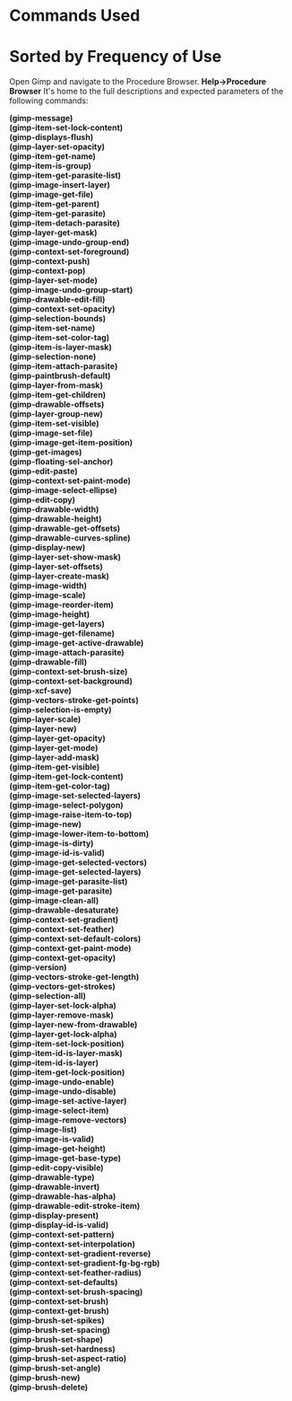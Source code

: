 # Commands Used

# Sorted by Frequency of Use

Open Gimp and navigate to the Procedure Browser.    **Help->Procedure Browser**
It's home to the full descriptions and expected parameters of the following commands:

**(gimp-message)**  
**(gimp-item-set-lock-content)**  
**(gimp-displays-flush)**  
**(gimp-layer-set-opacity)**  
**(gimp-item-get-name)**  
**(gimp-item-is-group)**  
**(gimp-item-get-parasite-list)**  
**(gimp-image-insert-layer)**  
**(gimp-image-get-file)**  
**(gimp-item-get-parent)**  
**(gimp-item-get-parasite)**  
**(gimp-item-detach-parasite)**  
**(gimp-layer-get-mask)**  
**(gimp-image-undo-group-end)**  
**(gimp-context-set-foreground)**  
**(gimp-context-push)**  
**(gimp-context-pop)**  
**(gimp-layer-set-mode)**  
**(gimp-image-undo-group-start)**  
**(gimp-drawable-edit-fill)**  
**(gimp-context-set-opacity)**  
**(gimp-selection-bounds)**  
**(gimp-item-set-name)**  
**(gimp-item-set-color-tag)**  
**(gimp-item-is-layer-mask)**  
**(gimp-selection-none)**  
**(gimp-item-attach-parasite)**  
**(gimp-paintbrush-default)**  
**(gimp-layer-from-mask)**  
**(gimp-item-get-children)**  
**(gimp-drawable-offsets)**  
**(gimp-layer-group-new)**  
**(gimp-item-set-visible)**  
**(gimp-image-set-file)**  
**(gimp-image-get-item-position)**  
**(gimp-get-images)**  
**(gimp-floating-sel-anchor)**  
**(gimp-edit-paste)**  
**(gimp-context-set-paint-mode)**  
**(gimp-image-select-ellipse)**  
**(gimp-edit-copy)**  
**(gimp-drawable-width)**  
**(gimp-drawable-height)**  
**(gimp-drawable-get-offsets)**  
**(gimp-drawable-curves-spline)**  
**(gimp-display-new)**  
**(gimp-layer-set-show-mask)**  
**(gimp-layer-set-offsets)**  
**(gimp-layer-create-mask)**  
**(gimp-image-width)**  
**(gimp-image-scale)**  
**(gimp-image-reorder-item)**  
**(gimp-image-height)**  
**(gimp-image-get-layers)**  
**(gimp-image-get-filename)**  
**(gimp-image-get-active-drawable)**  
**(gimp-image-attach-parasite)**  
**(gimp-drawable-fill)**  
**(gimp-context-set-brush-size)**  
**(gimp-context-set-background)**  
**(gimp-xcf-save)**  
**(gimp-vectors-stroke-get-points)**  
**(gimp-selection-is-empty)**  
**(gimp-layer-scale)**  
**(gimp-layer-new)**  
**(gimp-layer-get-opacity)**  
**(gimp-layer-get-mode)**  
**(gimp-layer-add-mask)**  
**(gimp-item-get-visible)**  
**(gimp-item-get-lock-content)**  
**(gimp-item-get-color-tag)**  
**(gimp-image-set-selected-layers)**  
**(gimp-image-select-polygon)**  
**(gimp-image-raise-item-to-top)**  
**(gimp-image-new)**  
**(gimp-image-lower-item-to-bottom)**  
**(gimp-image-is-dirty)**  
**(gimp-image-id-is-valid)**  
**(gimp-image-get-selected-vectors)**  
**(gimp-image-get-selected-layers)**  
**(gimp-image-get-parasite-list)**  
**(gimp-image-get-parasite)**  
**(gimp-image-clean-all)**  
**(gimp-drawable-desaturate)**  
**(gimp-context-set-gradient)**  
**(gimp-context-set-feather)**  
**(gimp-context-set-default-colors)**  
**(gimp-context-get-paint-mode)**  
**(gimp-context-get-opacity)**  
**(gimp-version)**  
**(gimp-vectors-stroke-get-length)**  
**(gimp-vectors-get-strokes)**  
**(gimp-selection-all)**  
**(gimp-layer-set-lock-alpha)**  
**(gimp-layer-remove-mask)**  
**(gimp-layer-new-from-drawable)**  
**(gimp-layer-get-lock-alpha)**  
**(gimp-item-set-lock-position)**  
**(gimp-item-id-is-layer-mask)**  
**(gimp-item-id-is-layer)**  
**(gimp-item-get-lock-position)**  
**(gimp-image-undo-enable)**  
**(gimp-image-undo-disable)**  
**(gimp-image-set-active-layer)**  
**(gimp-image-select-item)**  
**(gimp-image-remove-vectors)**  
**(gimp-image-list)**  
**(gimp-image-is-valid)**  
**(gimp-image-get-height)**  
**(gimp-image-get-base-type)**  
**(gimp-edit-copy-visible)**  
**(gimp-drawable-type)**  
**(gimp-drawable-invert)**  
**(gimp-drawable-has-alpha)**  
**(gimp-drawable-edit-stroke-item)**  
**(gimp-display-present)**  
**(gimp-display-id-is-valid)**  
**(gimp-context-set-pattern)**  
**(gimp-context-set-interpolation)**  
**(gimp-context-set-gradient-reverse)**  
**(gimp-context-set-gradient-fg-bg-rgb)**  
**(gimp-context-set-feather-radius)**  
**(gimp-context-set-defaults)**  
**(gimp-context-set-brush-spacing)**  
**(gimp-context-set-brush)**  
**(gimp-context-get-brush)**  
**(gimp-brush-set-spikes)**  
**(gimp-brush-set-spacing)**  
**(gimp-brush-set-shape)**  
**(gimp-brush-set-hardness)**  
**(gimp-brush-set-aspect-ratio)**  
**(gimp-brush-set-angle)**  
**(gimp-brush-new)**  
**(gimp-brush-delete)**  